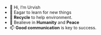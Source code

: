 - 👋 Hi, I’m Urvish
- 👀 Eagar to learn for new things
- 🌱 **Recycle** to help environment.
- 💞️ Bealieve in **Humanity** and **Peace**
- 📫 **Good communication** is key to success.

<!---
urvcanada/urvcanada is a ✨ special ✨ repository because its `README.md` (this file) appears on your GitHub profile.
You can click the Preview link to take a look at your changes.
--->
